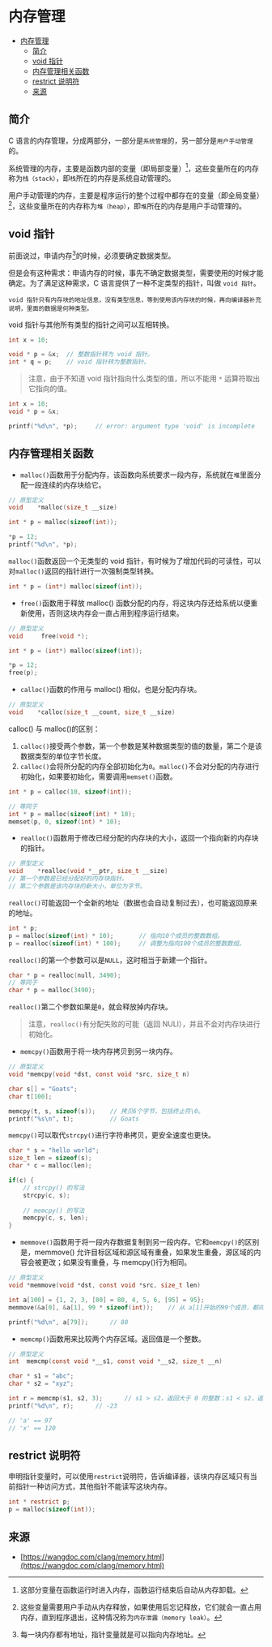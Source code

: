 # 内存管理
- [内存管理](#内存管理)
  - [简介](#简介)
  - [void 指针](#void-指针)
  - [内存管理相关函数](#内存管理相关函数)
  - [restrict 说明符](#restrict-说明符)
  - [来源](#来源)

## 简介
C 语言的内存管理，分成两部分，一部分是`系统管理`的，另一部分是`用户手动管理`的。

系统管理的内存，主要是函数内部的变量（即局部变量）[^1]，这些变量所在的内存称为`栈（stack）`，即`栈`所在的内存是系统自动管理的。

[^1]: 这部分变量在函数运行时进入内存，函数运行结束后自动从内存卸载。

用户手动管理的内存，主要是程序运行的整个过程中都存在的变量（即全局变量）[^2]，这些变量所在的内存称为`堆（heap）`，即`堆`所在的内存是用户手动管理的。

[^2]: 这些变量需要用户手动从内存释放，如果使用后忘记释放，它们就会一直占用内存，直到程序退出，这种情况称为`内存泄露（memory leak）`。

## void 指针
前面说过，申请内存[^3]的时候，必须要确定数据类型。
[^3]: 每一块内存都有地址，指针变量就是可以指向内存地址。

但是会有这种需求：申请内存的时候，事先不确定数据类型，需要使用的时候才能确定。为了满足这种需求，C 语言提供了一种不定类型的指针，叫做 `void 指针`。
```text
void 指针只有内存块的地址信息，没有类型信息，等到使用该内存块的时候，再向编译器补充说明，里面的数据是何种类型。
```
void 指针与其他所有类型的指针之间可以互相转换。
```c
int x = 10;

void * p = &x;  // 整数指针转为 void 指针。
int * q = p;    // void 指针转为整数指针。
```
> 注意，由于不知道 void 指针指向什么类型的值，所以不能用 `*` 运算符取出它指向的值。
```c
int x = 10;
void * p = &x;

printf("%d\n", *p);     // error: argument type 'void' is incomplete
```

## 内存管理相关函数
* `malloc()`函数用于分配内存，该函数向系统要求一段内存，系统就在`堆`里面分配一段连续的内存块给它。
```c
// 原型定义
void	*malloc(size_t __size) 
```
```c
int * p = malloc(sizeof(int));

*p = 12;
printf("%d\n", *p);
```
`malloc()`函数返回一个无类型的 void 指针，有时候为了增加代码的可读性，可以对`malloc()`返回的指针进行一次强制类型转换。
```c
int * p = (int*) malloc(sizeof(int));
```

* `free()`函数用于释放 malloc() 函数分配的内存，将这块内存还给系统以便重新使用，否则这块内存会一直占用到程序运行结束。
```c
// 原型定义
void	 free(void *);
```
```c
int * p = (int*) malloc(sizeof(int));

*p = 12;
free(p);
```

* `calloc()`函数的作用与 malloc() 相似，也是分配内存块。
```c
// 原型定义
void	*calloc(size_t __count, size_t __size)
```
calloc() 与 malloc()的区别：
1. `calloc()`接受两个参数，第一个参数是某种数据类型的值的数量，第二个是该数据类型的单位字节长度。
2. `calloc()`会将所分配的内存全部初始化为`0`。`malloc()`不会对分配的内存进行初始化，如果要初始化，需要调用`memset()`函数。
```c
int * p = calloc(10, sizeof(int));

// 等同于
int * p = malloc(sizeof(int) * 10);
memset(p, 0, sizeof(int) * 10);
```

* `realloc()`函数用于修改已经分配的内存块的大小，返回一个指向新的内存块的指针。
```c
// 原型定义
void	*realloc(void *__ptr, size_t __size)
// 第一个参数是已经分配好的内存块指针。
// 第二个参数是该内存块的新大小，单位为字节。
```

`realloc()`可能返回一个全新的地址（数据也会自动复制过去），也可能返回原来的地址。
```c
int * p;
p = malloc(sizeof(int) * 10);       // 指向10个成员的整数数组。
p = realloc(sizeof(int) * 100);     // 调整为指向100个成员的整数数组。
```

`realloc()`的第一个参数可以是`NULL`，这时相当于新建一个指针。
```c
char * p = realloc(null, 3490);
// 等同于
char * p = malloc(3490);
```
`realloc()`第二个参数如果是`0`，就会释放掉内存块。
> 注意，`realloc()`有分配失败的可能（返回 NULl），并且不会对内存块进行初始化。

* `memcpy()`函数用于将一块内存拷贝到另一块内存。
```c
// 原型定义
void *memcpy(void *dst, const void *src, size_t n)
```
```c
char s[] = "Goats";
char t[100];

memcpy(t, s, sizeof(s));    // 拷贝6个字节，包括终止符\0。
printf("%s\n", t);          // Goats
```
`memcpy()`可以取代`strcpy()`进行字符串拷贝，更安全速度也更快。
```c
char * s = "hello world";
size_t len = sizeof(s);
char * c = malloc(len);

if(c) {
    // strcpy() 的写法
    strcpy(c, s);
    
    // memcpy() 的写法
    memcpy(c, s, len);
}
```

* `memmove()`函数用于将一段内存数据复制到另一段内存。它和`memcpy()`的区别是，memmove() 允许目标区域和源区域有重叠，如果发生重叠，源区域的内容会被更改；如果没有重叠，与 memcpy()行为相同。
```c
// 原型定义
void *memmove(void *dst, const void *src, size_t len)
```
```c
int a[100] = {1, 2, 3, [80] = 80, 4, 5, 6, [95] = 95};
memmove(&a[0], &a[1], 99 * sizeof(int));    // 从 a[1]开始的99个成员，都向前移动一个位置。

printf("%d\n", a[79]);      // 80
```

* `memcmp()`函数用来比较两个内存区域。返回值是一个整数。
```c
// 原型定义
int	 memcmp(const void *__s1, const void *__s2, size_t __n)
```
```c
char * s1 = "abc";
char * s2 = "xyz";

int r = memcmp(s1, s2, 3);      // s1 > s2，返回大于 0 的整数；s1 < s2，返回小于 0 的整数。
printf("%d\n", r);      // -23

// 'a' == 97
// 'x' == 120
```


## restrict 说明符
申明指针变量时，可以使用`restrict`说明符，告诉编译器，该块内存区域只有当前指针一种访问方式，其他指针不能读写这块内存。
```c
int * restrict p;
p = malloc(sizeof(int));
```

## 来源
* [https://wangdoc.com/clang/memory.html](https://wangdoc.com/clang/memory.html)


